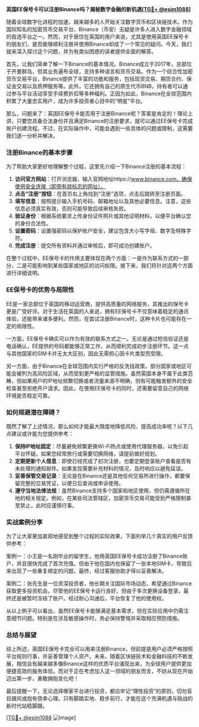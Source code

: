 **英国EE保号卡可以注册Binance吗？揭秘数字金融的新机遇[[TG💪+ @esim1088](https://t.me/s/esim1088)]**

随着全球数字化进程的加速，越来越多的人开始关注数字货币和区块链技术。作为国际知名的加密货币交易平台，Binance（币安）无疑是许多人进入数字金融领域的首选平台之一。然而，对于居住在英国的用户来说，尤其是使用英国EE保号卡的朋友们，是否能够顺利注册并使用Binance却成了一个常见的疑问。今天，我们就来深入探讨这个问题，并为有类似困惑的读者提供全面的解答。

首先，让我们简单了解一下Binance的基本情况。Binance成立于2017年，总部位于开曼群岛，但其业务遍布全球，支持多种语言和货币交易。作为一个综合性加密货币交易平台，Binance提供了丰富的功能和服务，包括现货交易、期货合约、保证金交易以及质押服务等。此外，它还拥有自己的原生代币BNB，持有者可以通过参与平台活动享受手续费折扣等多种福利。正因为如此，Binance在全球范围内积累了大量忠实用户，成为许多投资者心目中的“明星”平台。

那么，问题来了：英国EE保号卡能否用于注册Binance呢？答案是肯定的！理论上讲，只要您具备合法身份并且满足Binance的注册要求，就可以通过EE保号卡完成账户创建流程。不过，在实际操作中，可能会遇到一些具体的问题或限制，这需要我们逐一分析并解决。

### 注册Binance的基本步骤

为了帮助大家更好地理解整个过程，这里先介绍一下Binance注册的基本流程：

1. **访问官方网站**：打开浏览器，输入官网地址https://www.binance.com，确保使用安全连接（即带有锁标志的网址）。
2. **点击“注册”按钮**：在首页右上角找到“注册”选项，点击后跳转至注册页面。
3. **填写信息**：按照提示输入手机号码、邮箱地址以及其他必要信息。注意，这些信息必须真实有效，否则可能导致后续审核失败。
4. **验证身份**：根据系统要求上传身份证件照片或其他证明材料，以便平台确认您的身份合法性。
5. **设置密码**：设置强密码以保护账户安全，建议包含大小写字母、数字及特殊字符。
6. **完成注册**：提交所有资料并通过审核后，即可成功创建账户。

在整个过程中，EE保号卡的作用主要体现在两个方面：一是作为联系方式的一部分，二是可能影响到某些国家或地区的访问权限。接下来，我们将针对这两个方面进行详细说明。

### EE保号卡的优势与局限性

EE是一家总部位于英国的移动运营商，提供高质量的网络服务，其推出的保号卡更是广受好评。对于生活在英国的人来说，拥有EE保号卡不仅意味着稳定的通讯体验，还能带来诸多便利。然而，在尝试注册Binance时，这种卡片也可能存在一定的局限性。

一方面，EE保号卡确实可以作为有效的联系方式之一。无论是通过短信验证还是电话确认，EE提供的号码都能够正常工作，从而顺利完成初步注册环节。这一点与其他国家的SIM卡并无太大区别，因此无需担心因卡片类型而受限。

另一方面，由于Binance在全球范围内实行严格的反洗钱政策，部分国家或地区可能会被列为高风险区域，从而受到更严格的监管措施。虽然英国本身不属于此类范畴，但如果用户的IP地址频繁切换或者流量来源不明确，则有可能触发额外的安全检查甚至拒绝开户请求。因此，在使用EE保号卡的同时，还需要留意自己的网络环境是否稳定可靠。

### 如何规避潜在障碍？

既然了解了上述情况，那么如何才能最大限度地降低风险、提高成功率呢？以下几点建议或许能为您提供参考：

1. **保持IP地址固定**：尽量避免频繁更换Wi-Fi热点或使用代理服务器，以免引起平台怀疑。如果您经常旅行或需要切换网络，请提前做好规划。
2. **定期更新个人信息**：即使已经完成了初次注册，也要定期登录账户查看是否有未处理的通知邮件。如果发现需要补充材料的情况，及时响应以避免延误。
3. **妥善保管交易记录**：无论是在Binance还是其他任何交易所进行操作，都要保留完整的交易凭证，以便日后查询或申诉使用。
4. **遵守当地法律法规**：虽然Binance支持多个国家和地区使用，但仍需遵循所在地的相关规定。例如，在某些司法管辖区，加密货币交易可能受到严格限制甚至禁止，此时应谨慎行事。

### 实战案例分享

为了让大家更加直观地感受到整个过程的实际效果，下面列举几个真实的用户反馈供参考：

案例一：小王是一名刚毕业的留学生，他用英国EE保号卡成功注册了Binance账户，并且很快完成了首次充值。但由于他在国内也保留了一张本地SIM卡，导致后来出现了一些重复绑定的问题。最终，经过客服协助才得以妥善解决。

案例二：张先生是一位资深投资者，他长期关注国际市场动态，希望通过Binance获取更多投资机会。尽管他的EE保号卡运行良好，但由于多次更换设备登录，最终还是被暂时冻结了账户。经过耐心沟通后，平台恢复了他的使用权。

从以上例子可以看出，虽然EE保号卡能够满足基本需求，但在实际应用中仍需注意细节问题。特别是在涉及敏感操作时，务必保持警惕并采取相应预防措施。

### 总结与展望

综上所述，英国EE保号卡完全可以用来注册Binance，但前提是用户必须严格按照平台规则行事，并妥善管理个人资产。未来，随着区块链技术和金融科技的不断发展，相信会有越来越多像Binance这样的优质平台涌现出来，为全球用户提供更加便捷高效的服务体验。而对于正在考虑加入这一领域的朋友而言，不妨从现在开始迈出第一步，勇敢拥抱变化吧！

最后提醒一下，无论选择哪家平台进行投资，都应牢记“理性投资”的原则，切勿盲目跟风或抱有侥幸心理。只有脚踏实地、稳步前行，才能在这个充满机遇与挑战的新时代站稳脚跟。

[[TG💪+ @esim1088](https://t.me/s/esim1088) ![Image](https://i.postimg.cc/4NQfJmqS/Snipaste-2025-05-13-00-14-12.png)]
